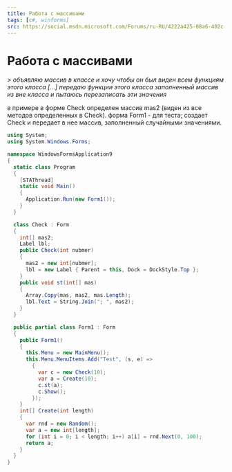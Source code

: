 ```yaml
---
title: Работа с массивами
tags: [c#, winforms]
src: https://social.msdn.microsoft.com/Forums/ru-RU/4222a425-08a6-402c-b692-c40552a07879/-?forum=programminglanguageru
---
```

# Работа с массивами
*> объявляю массив в классе и хочу чтобы он был виден всем функциям этого класса [...] передаю функции этого класса заполненный массив из вне класса и пытаюсь перезаписать эти значения*

в примере в форме Check определен массив mas2 (виден из все методов определенных в Check).
 форма Form1 - для теста; создает Check и передает в нее массив, заполненный случайными значениями.
```c#
using System;
using System.Windows.Forms;

namespace WindowsFormsApplication9
{
  static class Program
  {
    [STAThread]
    static void Main()
    {
      Application.Run(new Form1());
    }
  }

  class Check : Form
  {
    int[] mas2;
    Label lbl;
    public Check(int nubmer)
    {
      mas2 = new int[nubmer];
      lbl = new Label { Parent = this, Dock = DockStyle.Top };
    }
    public void st(int[] mas)
    {
      Array.Copy(mas, mas2, mas.Length);
      lbl.Text = String.Join("; ", mas2);
    }
  }

  public partial class Form1 : Form
  {
    public Form1()
    {
      this.Menu = new MainMenu();
      this.Menu.MenuItems.Add("Test", (s, e) =>
        {
          var c = new Check(10);
          var a = Create(10);
          c.st(a);
          c.Show();
        });
    }
    int[] Create(int length)
    {
      var rnd = new Random();
      var a = new int[length];
      for (int i = 0; i < length; i++) a[i] = rnd.Next(0, 100);
      return a;
    }
  }
}
```